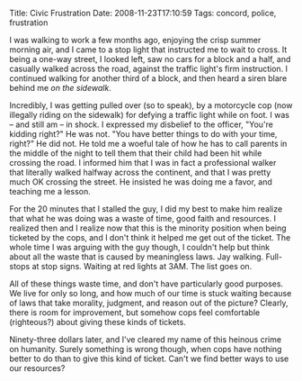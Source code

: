 Title: Civic Frustration
Date: 2008-11-23T17:10:59
Tags: concord, police, frustration


I was walking to work a few months ago, enjoying the crisp summer morning air, and I came to a stop light that instructed me to wait to cross. It being a one-way street, I looked left, saw no cars for a block and a half, and casually walked across the road, against the traffic light's firm instruction. I continued walking for another third of a block, and then heard a siren blare behind me <i>on the sidewalk</i>.

Incredibly, I was getting pulled over (so to speak), by a motorcycle cop (now illegally riding on the sidewalk) for defying a traffic light while on foot. I was &ndash; and still am &ndash; in shock. I expressed my disbelief to the officer, "You're kidding right?" He was not. "You have better things to do with your time, right?" He did not. He told me a woeful tale of how he has to call parents in the middle of the night to tell them that their child had been hit while crossing the road. I informed him that I was in fact a professional walker that literally walked halfway across the continent, and that I was pretty much OK crossing the street. He insisted he was doing me a favor, and teaching me a lesson.

For the 20 minutes that I stalled the guy, I did my best to make him realize that what he was doing was a waste of time, good faith and resources. I realized then and I realize now that this is the minority position when being ticketed by the cops, and I don't think it helped me get out of the ticket. The whole time I was arguing with the guy though, I couldn't help but think about all the waste that is caused by meaningless laws. Jay walking. Full-stops at stop signs. Waiting at red lights at 3AM. The list goes on.

All of these things waste time, and don't have particularly good purposes. We live for only so long, and how much of our time is stuck waiting because of laws that take morality, judgment, and reason out of the picture? Clearly, there is room for improvement, but somehow cops feel comfortable (righteous?) about giving these kinds of tickets.

Ninety-three dollars later, and I've cleared my name of this heinous crime on humanity. Surely something is wrong though, when cops have nothing better to do than to give this kind of ticket. Can't we find better ways to use our resources? <!--break-->